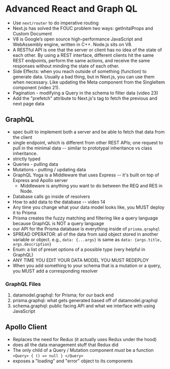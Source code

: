 # Advanced React and Graph QL

- Use `next/router` to do imperative routing
- Next.js has solved the FOUC problem two ways: getInitalProps and Custom Document
- V8 is Google’s open source high-performance JavaScript and WebAssembly engine, written in C++. Node.js sits on V8.
- A RESTful API is one that the server or client has no idea of the state of each other. By using a REST interface, different clients hit the same REST endpoints, perform the same actions, and receive the same responses without minding the state of each other.
- Side Effects: when you reach outside of something (function) to generate data. Usually a bad thing, but in Next.js, you can use them when necessary. Like updating the Meta component from the SingleItem component (video 21).
- Pagination - modifying a Query in the schema to filter data (video 23)
- Add the "prefetch" attribute to Next.js's <Link> tag to fetch the previous and next page data

## GraphQL

- spec built to implement both a server and be able to fetch that data from the client
- single endpoint, which is different from other REST APIs; one request to pull in the minimal data -- similar to prototypal inheritance vs class inheritance.
- strictly typed
- Queries - pulling data
- Mutations - putting / updating data
- GraphQL Yoga is a Middleware that uses Express -- it's built on top of Express and Apollo server
  - Middleware is anything you want to do between the REQ and RES in Node.
- Database calls go inside of resolvers
- How to add data to the database -- video 14
- Any time you change what your data model looks like, you MUST deploy it to Prisma
- Prisma creates the fuzzy matching and filtering like a query language because GraphQL is NOT a query language
- our API for the Prisma database is everything inside of `prisma.qraphql`
- SPREAD OPERATOR: all of the data from said object stored in another variable or object. e.g., `data: {...args}` is same as `data: {args.title, args.description}`
- Enum: a list of preset options of a possible type (very helpful in GraphQL)
- ANY TIME YOU EDIT YOUR DATA MODEL YOU MUST REDEPLOY
- When you add something to your schema that is a mutation or a query, you MUST add a corresponding resolver

### GraphQL Files

1. datamodel.graphql: for Prisma; for our back end
2. prisma.graphql: what gets generated based off of datamodel.graphql
3. schema.graphql: public facing API and what we interface with using JavaScript

## Apollo Client

- Replaces the need for Redux (it actually uses Redux under the hood)
- does all the data management stuff that Redux did
- The only child of a Query / Mutation component _must_ be a function
  `<Query> { () => null } </Query>`
- exposes a "loading" and "error" object to its components
